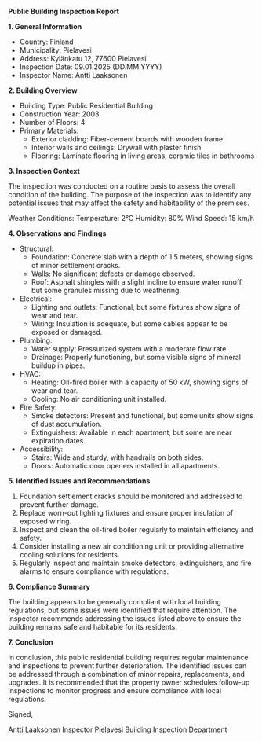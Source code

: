 **Public Building Inspection Report**

**1. General Information**

* Country: Finland
* Municipality: Pielavesi
* Address: Kylänkatu 12, 77600 Pielavesi
* Inspection Date: 09.01.2025 (DD.MM.YYYY)
* Inspector Name: Antti Laaksonen

**2. Building Overview**

* Building Type: Public Residential Building
* Construction Year: 2003
* Number of Floors: 4
* Primary Materials:
	+ Exterior cladding: Fiber-cement boards with wooden frame
	+ Interior walls and ceilings: Drywall with plaster finish
	+ Flooring: Laminate flooring in living areas, ceramic tiles in bathrooms

**3. Inspection Context**

The inspection was conducted on a routine basis to assess the overall condition of the building. The purpose of the inspection was to identify any potential issues that may affect the safety and habitability of the premises.

Weather Conditions:
Temperature: 2°C
Humidity: 80%
Wind Speed: 15 km/h

**4. Observations and Findings**

* Structural:
	+ Foundation: Concrete slab with a depth of 1.5 meters, showing signs of minor settlement cracks.
	+ Walls: No significant defects or damage observed.
	+ Roof: Asphalt shingles with a slight incline to ensure water runoff, but some granules missing due to weathering.
* Electrical:
	+ Lighting and outlets: Functional, but some fixtures show signs of wear and tear.
	+ Wiring: Insulation is adequate, but some cables appear to be exposed or damaged.
* Plumbing:
	+ Water supply: Pressurized system with a moderate flow rate.
	+ Drainage: Properly functioning, but some visible signs of mineral buildup in pipes.
* HVAC:
	+ Heating: Oil-fired boiler with a capacity of 50 kW, showing signs of wear and tear.
	+ Cooling: No air conditioning unit installed.
* Fire Safety:
	+ Smoke detectors: Present and functional, but some units show signs of dust accumulation.
	+ Extinguishers: Available in each apartment, but some are near expiration dates.
* Accessibility:
	+ Stairs: Wide and sturdy, with handrails on both sides.
	+ Doors: Automatic door openers installed in all apartments.

**5. Identified Issues and Recommendations**

1. Foundation settlement cracks should be monitored and addressed to prevent further damage.
2. Replace worn-out lighting fixtures and ensure proper insulation of exposed wiring.
3. Inspect and clean the oil-fired boiler regularly to maintain efficiency and safety.
4. Consider installing a new air conditioning unit or providing alternative cooling solutions for residents.
5. Regularly inspect and maintain smoke detectors, extinguishers, and fire alarms to ensure compliance with regulations.

**6. Compliance Summary**

The building appears to be generally compliant with local building regulations, but some issues were identified that require attention. The inspector recommends addressing the issues listed above to ensure the building remains safe and habitable for its residents.

**7. Conclusion**

In conclusion, this public residential building requires regular maintenance and inspections to prevent further deterioration. The identified issues can be addressed through a combination of minor repairs, replacements, and upgrades. It is recommended that the property owner schedules follow-up inspections to monitor progress and ensure compliance with local regulations.

Signed,

Antti Laaksonen
Inspector
Pielavesi Building Inspection Department